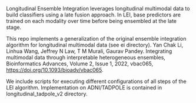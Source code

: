 Longitudinal Ensemble Integration leverages longitudinal multimodal data to build classifiers using a late fusion approach. In LEI, base predictors are trained on each modality over time before being ensembled at the late stage.

This repo implements a generalization of the original ensemble integration algorithm for longitudinal multimodal data (see ei directory). Yan Chak Li, Linhua Wang, Jeffrey N Law, T M Murali, Gaurav Pandey. Integrating multimodal data through interpretable heterogeneous ensembles, Bioinformatics Advances, Volume 2, Issue 1, 2022, vbac065, https://doi.org/10.1093/bioadv/vbac065.

We include scripts for executing different configurations of all steps of the LEI algorithm.
Implementation on ADNI/TADPOLE is contained in longitudinal_tadpole_v2 directory.
